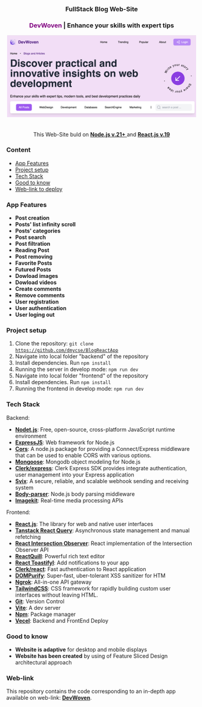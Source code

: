 <div align="center">

  <h3 align="center">FullStack Blog Web-Site</h3>
  <h3 align="center">
    <span>
      <span style="color: purple;">DevWoven</span> | Enhance your skills with expert tips
    </span>
  </h3>
  <img src='/frontend/public/images/app_view.png' alt='app view' width="500px" />
  <br />
  <br />
  <br />
  <div>
    This Web-Site buld on 
    <a href="https://nodejs.org" target="_blank">
      <b>Node.js v.21+</b> 
    </a>
    and 
    <a href="https://react.dev" target="_blank">
      <b>React.js v.19</b>
    </a>
  </div>
</div>

### <a name="table">Content</a>

- [App Features](#features)
- [Project setup](#setup)
- [Tech Stack](#tech-stack)
- [Good to know](#know)
- [Web-link to deploy](#web-link)

### <a name="features">App Features</a>

* **Post creation**
* **Posts\' list infinity scroll**
* **Posts\' categories**
* **Post search**
* **Post filtration**
* **Reading Post**
* **Post removing**
* **Favorite Posts**
* **Futured Posts**
* **Dowload images**
* **Dowload videos**
* **Create comments**
* **Remove comments**
* **User registration**
* **User authentication**
* **User loging out**


### <a name="features">Project setup</a>
1. Clone the repository: <code>git clone https://github.com/dmycse/BlogReactApp</code>
2. Navigate into local folder "backend" of the repository
3. Install dependencies. Run <code>npm install</code>
4. Running the server in develop mode: <code>npm run dev</code>
5. Navigate into local folder "frontend" of the repository
3. Install dependencies. Run <code>npm install</code>
4. Running the frontend in develop mode: <code>npm run dev</code>


### <a name="tech-stack">Tech Stack</a>
Backend:
* **[Nodet.js](https://nodejs.org)**: Free, open-source, cross-platform JavaScript runtime environment
* **[ExpressJS](https://expressjs.com)**: Web framework for Node.js
* **[Cors](https://www.npmjs.com/package/cors)**: A node.js package for providing a Connect/Express middleware that can be used to enable CORS with various options.
* **[Mongoose](https://mongoosejs.com)**: Mongodb object modeling for Node.js
* **[Clerk/express](https://clerk.com/docs/upgrade-guides/node-to-express)**: Clerk Express SDK provides integrate authentication, user management into your Express application
* **[Svix](https://www.svix.com)**: A secure, reliable, and scalable webhook sending and receiving system
* **[Body-parser](https://www.npmjs.com/package/body-parser)**: Node.js body parsing middleware
* **[Imagekit](https://imagekit.io)**: Real-time media processing APIs

Frontend:
* **[React.js](https://react.dev)**: The library for web and native user interfaces
* **[Tanstack React Query](https://tanstack.com/query/latest)**: Asynchronous state management and manual refetching
* **[React Intersection Observer](https://www.npmjs.com/package/react-intersection-observer)**: React implementation of the Intersection Observer API
* **[ReactQuill](https://www.npmjs.com/package/react-quill-new)**: Powerful rich text editor
* **[React Toastifyl](https://www.npmjs.com/package/react-quill-new)**: Add notifications to your app
* **[Clerk/react](https://clerk.com/docs/quickstarts/react)**: Fast authentication to React application
* **[DOMPurify](https://www.npmjs.com/package/dompurify)**: Super-fast, uber-tolerant XSS sanitizer for HTM
* **[Ngrok](https://mongoosejs.com)**: All-in-one API gateway
* **[TailwindCSS](https://tailwindcss.com/)**: CSS framework for rapidly building custom user interfaces without leaving HTML.
* **[Git](https://git-scm.com/)**: Version Control
* **[Vite](https://vite.dev)**: A dev server
* **[Npm](https://www.npmjs.com/)**: Package manager
* **[Vecel](https://vercel.com/)**: Backend and FrontEnd Deploy


### <a name="know">Good to know</a>
* **Website is adaptive** for desktop and mobile displays
* **Website has been created** by using of Feature Sliced Design architectural approach


### <a name="web-link">Web-link</a>
This repository contains the code corresponding to an in-depth app available on web-link: <a href="https://dev-woven-app.vercel.app" target="_blank"><b>DevWoven</b></a>. 
